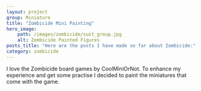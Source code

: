 ```yaml
---
layout: project
group: Miniature
title: "Zombicide Mini Painting"
hero_image: 
    path: /images/zombicide/suit_group.jpg
    alt: Zombicide Painted Figures
posts_title: "Here are the posts I have made so far about Zombicide:"
category: zombicide
---
```


I love the Zombicide board games by CoolMiniOrNot. To enhance my experience and get some practise I decided to paint the miniatures that come with the game.